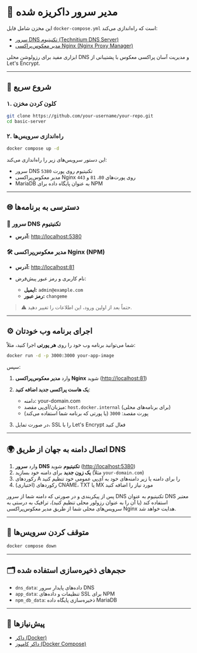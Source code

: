 # 🐳 مدیر سرور داکریزه شده

این مخزن شامل فایل `docker-compose.yml` است که راه‌اندازی می‌کند:

- [سرور DNS تکنیتیوم (Technitium DNS Server)](https://github.com/TechnitiumSoftware/DnsServer)
- [مدیر معکوس‌پراکسی Nginx (Nginx Proxy Manager)](https://github.com/NginxProxyManager/nginx-proxy-manager)

ابزاری مفید برای رزولوشن محلی DNS و مدیریت آسان پراکسی معکوس با پشتیبانی از Let's Encrypt.

---

## 🚀 شروع سریع

### ۱. کلون کردن مخزن

```bash
git clone https://github.com/your-username/your-repo.git
cd basic-server
```

### ۲. راه‌اندازی سرویس‌ها

```bash
docker compose up -d
```

این دستور سرویس‌های زیر را راه‌اندازی می‌کند:

* سرور DNS تکنیتیوم روی پورت `5380`
* مدیر معکوس‌پراکسی Nginx روی پورت‌های `80`، `81` و `443`
* MariaDB به عنوان پایگاه داده برای NPM

---

## 🌐 دسترسی به برنامه‌ها

### 🧠 سرور DNS تکنیتیوم

* **آدرس:** [http://localhost:5380](http://localhost:5380)

### 🛠️ مدیر معکوس‌پراکسی Nginx (NPM)

* **آدرس:** [http://localhost:81](http://localhost:81)
* نام کاربری و رمز عبور پیش‌فرض:

  * **ایمیل:** `admin@example.com`
  * **رمز عبور:** `changeme`

> ⚠️ حتماً بعد از اولین ورود، این اطلاعات را تغییر دهید.

---

## ⚙️ اجرای برنامه وب خودتان

شما می‌توانید برنامه وب خود را روی **هر پورتی** اجرا کنید، مثلاً:

```bash
docker run -d -p 3000:3000 your-app-image
```

سپس:

1. وارد **مدیر معکوس‌پراکسی Nginx** شوید ([http://localhost:81](http://localhost:81))
2. **یک هاست پراکسی جدید اضافه کنید**:

   * دامنه: your-domain.com
   * میزبان/آی‌پی مقصد: `host.docker.internal` (برای برنامه‌های محلی)
   * پورت مقصد: `3000` (یا پورتی که برنامه شما استفاده می‌کند)
3. در صورت تمایل، SSL را با Let's Encrypt فعال کنید

---

## 🌍 اتصال دامنه به جهان از طریق DNS

1. وارد **سرور DNS تکنیتیوم** شوید ([http://localhost:5380](http://localhost:5380))
2. **یک زون جدید** برای دامنه خود بسازید (مثلاً `your-domain.com`)
3. رکوردهای A را برای دامنه یا زیر دامنه‌های خود به آی‌پی عمومی خود تنظیم کنید
4. (اختیاری) رکوردهای CNAME، TXT یا MX مورد نیاز را اضافه کنید

پس از پیکربندی و در صورتی که دامنه شما از سرور DNS تکنیتیوم به عنوان DNS معتبر استفاده کند (یا آن را به عنوان رزولور محلی تنظیم کنید)، ترافیک به درستی به سرویس‌های محلی شما از طریق مدیر معکوس‌پراکسی Nginx هدایت خواهد شد.

---

## 🛑 متوقف کردن سرویس‌ها

```bash
docker compose down
```

---

## 🗂️ حجم‌های ذخیره‌سازی استفاده شده

* `dns_data`: داده‌های پایدار سرور DNS
* `app_data`: تنظیمات و داده‌های SSL برای NPM
* `npm_db_data`: ذخیره‌سازی پایگاه داده MariaDB

---

## 📝 پیش‌نیازها

* [داکر (Docker)](https://docs.docker.com/get-docker/)
* [داکر کامپوز (Docker Compose)](https://docs.docker.com/compose/)

